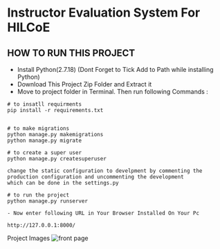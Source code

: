 # Instructor Evaluation System For HILCoE

## HOW TO RUN THIS PROJECT
- Install Python(2.7.18) (Dont Forget to Tick Add to Path while installing Python)
- Download This Project Zip Folder and Extract it
- Move to project folder in Terminal. Then run following Commands :


```
# to insatll requirments 
pip install -r requirements.txt 
```


```

# to make migrations 
python manage.py makemigrations
python manage.py migrate
```
```
# to create a super user
python manage.py createsuperuser
```
```
change the static configuration to develpment by commenting the production configuration and uncommenting the development
which can be done in the settings.py
```

```
# to run the project
python manage.py runserver
```
```
- Now enter following URL in Your Browser Installed On Your Pc

http://127.0.0.1:8000/
```
Project Images
![front page](https://github.com/David-T7/InstructorEvaluationForHILCoE/assets/92254488/3bb1a3f9-9384-4ce5-9d70-c87538cbd265)

